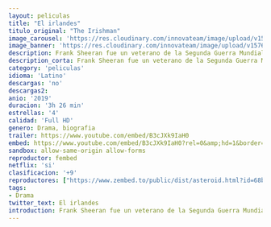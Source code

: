 ```yaml
---
layout: peliculas
title: "El irlandes"
titulo_original: "The Irishman"
image_carousel: 'https://res.cloudinary.com/innovateam/image/upload/v1576454310/irlandes-min_v5ihti.jpg'
image_banner: 'https://res.cloudinary.com/innovateam/image/upload/v1576454317/Sorteo-el-irland%C3%A9s.-Peli-o-Manta.-Cartel-780x405-min_q1blem.jpg'
description: Frank Sheeran fue un veterano de la Segunda Guerra Mundial, estafador y sicario que trabajó con algunas de las figuras más destacadas del s. XX. El irlandés la crónica de uno de los grandes misterios sin resolver del país, la desaparición del legendario sindicalista Jimmy Hoffa; un gran viaje por los turbios entresijos del crimen organizado, sus mecanismos internos, rivalidades y su conexión con la política.
description_corta: Frank Sheeran fue un veterano de la Segunda Guerra Mundial, estafador y sicario que trabajó con algunas de las figuras más destacadas del s. XX. El irlandés la crónica de uno de los grandes misterios sin resolver del país, la..
category: 'peliculas'
idioma: 'Latino'
descargas: 'no'
descargas2:
anio: '2019'
duracion: '3h 26 min'
estrellas: '4'
calidad: 'Full HD'
genero: Drama, biografia
trailer: https://www.youtube.com/embed/B3cJXk9IaH0
embed: https://www.youtube.com/embed/B3cJXk9IaH0?rel=0&amp;hd=1&border=0&wmode=opaque&enablejsapi=1&modestbranding=1&controls=1&showinfo=1
sandbox: allow-same-origin allow-forms
reproductor: fembed
netflix: 'si'
clasificacion: '+9'
reproductores: ["https://www.zembed.to/public/dist/asteroid.html?id=68bc7572e797a4b470e4ed5052abd696&title=The%20Irishman","https://upstream.to/embed-ij5uidfqys25.html","https://api.cuevana3.io/stream/index.php?file=ek5lbm9xYWNrS0xYMTZLa2xNbkdvY3ZTb3BtZng4TGp6ZFpobGFMUGtOVFYySmlocU5XTzJkRE1tcHFuajVPb2w1eGphMkhEMGVQWDA2S21ZY1hRNEpQWHAyTm1rcE9qbEptU2ZuUzJ3THVva2FDaVp3PT0","https://www.ilovefembed.best/v/545gkcdnryy7zjj","https://upstream.to/embed-0k5zoj9pc63k.html","https://uqload.com/embed-iy7l9r3eupqf.html","https://gounlimited.to/embed-gfzuhvsl8ntl.html","https://api.cuevana3.io/rr/gd.php?h=ek5lbm9xYWNrS0xJMVp5b21KREk0dFBLbjVkaHhkRGdrOG1jbnBpUnhhS1Z2SmVKZXJuRDY5Yk5nR0tBc01XN3M5aW9jNDNTeHFESnZXWmpnWldhcXRLU3FadVkyUT09"]
tags:
- Drama
twitter_text: El irlandes
introduction: Frank Sheeran fue un veterano de la Segunda Guerra Mundial, estafador y sicario que trabajó con algunas de las figuras más destacadas del s. XX. El irlandés la crónica de uno de los grandes misterios sin resolver del país, la
---
```













